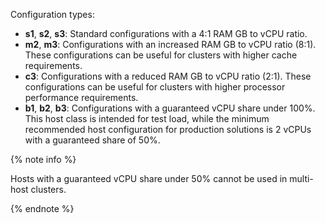 Configuration types:


* **s1**, **s2**, **s3**: Standard configurations with a 4:1 RAM GB to vCPU ratio.
* **m2**, **m3**: Configurations with an increased RAM GB to vCPU ratio (8:1). These configurations can be useful for clusters with higher cache requirements.
* **c3**: Configurations with a reduced RAM GB to vCPU ratio (2:1). These configurations can be useful for clusters with higher processor performance requirements.
* **b1**, **b2**, **b3**: Configurations with a guaranteed vCPU share under 100%. This host class is intended for test load, while the minimum recommended host configuration for production solutions is 2 vCPUs with a guaranteed share of 50%.



{% note info %}

Hosts with a guaranteed vCPU share under 50% cannot be used in multi-host clusters.

{% endnote %}
